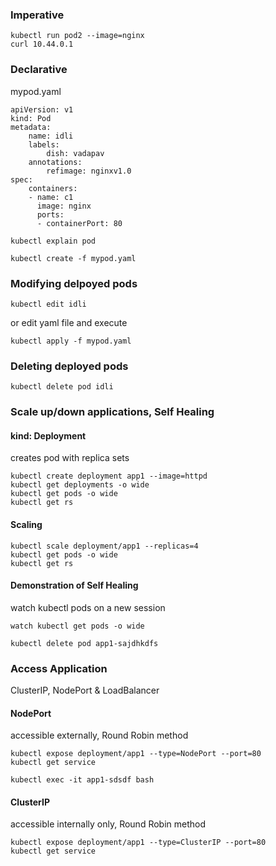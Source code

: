 ### Imperative
```
kubectl run pod2 --image=nginx  
curl 10.44.0.1                                         
```

### Declarative
mypod.yaml
```
apiVersion: v1
kind: Pod
metadata:
    name: idli
    labels:
        dish: vadapav
    annotations:
        refimage: nginxv1.0
spec:
    containers:
    - name: c1
      image: nginx
      ports:
      - containerPort: 80
```

```
kubectl explain pod
```

```
kubectl create -f mypod.yaml  
```

### Modifying delpoyed pods
```
kubectl edit idli
```
or
edit yaml file
and execute
```
kubectl apply -f mypod.yaml
```

### Deleting deployed pods
```
kubectl delete pod idli
```

### Scale up/down applications, Self Healing

#### kind: Deployment
creates pod with replica sets
```
kubectl create deployment app1 --image=httpd
kubectl get deployments -o wide
kubectl get pods -o wide
kubectl get rs
```

#### Scaling
```
kubectl scale deployment/app1 --replicas=4
kubectl get pods -o wide
kubectl get rs
```

#### Demonstration of Self Healing
watch kubectl pods on a new session
```
watch kubectl get pods -o wide
```

```
kubectl delete pod app1-sajdhkdfs
```

### Access Application
ClusterIP, NodePort & LoadBalancer

#### NodePort
accessible externally, Round Robin method
```
kubectl expose deployment/app1 --type=NodePort --port=80
kubectl get service
```

```
kubectl exec -it app1-sdsdf bash
```

#### ClusterIP
accessible internally only, Round Robin method
```
kubectl expose deployment/app1 --type=ClusterIP --port=80
kubectl get service
```

